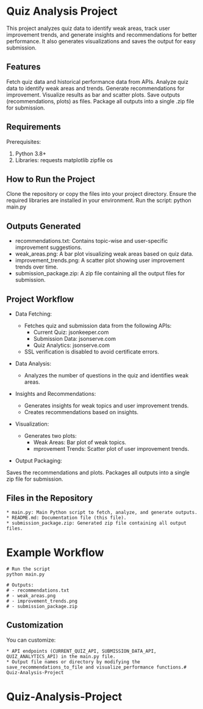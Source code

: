 # Quiz Analysis Project

This project analyzes quiz data to identify weak areas, track user improvement trends, and generate insights and recommendations for better performance. It also generates visualizations and saves the output for easy submission.


## Features
Fetch quiz data and historical performance data from APIs.
Analyze quiz data to identify weak areas and trends.
Generate recommendations for improvement.
Visualize results as bar and scatter plots.
Save outputs (recommendations, plots) as files.
Package all outputs into a single .zip file for submission.


## Requirements
Prerequisites:
1. Python 3.8+
2. Libraries:
            requests
            matplotlib
            zipfile
            os


## How to Run the Project
Clone the repository or copy the files into your project directory.
Ensure the required libraries are installed in your environment.
Run the script:  python main.py


## Outputs Generated
* recommendations.txt: Contains topic-wise and user-specific improvement suggestions.
* weak_areas.png: A bar plot visualizing weak areas based on quiz data.
* improvement_trends.png: A scatter plot showing user improvement trends over time.
* submission_package.zip: A zip file containing all the output files for submission.


## Project Workflow
* Data Fetching:

    * Fetches quiz and submission data from the following APIs:
       * Current Quiz: jsonkeeper.com
       * Submission Data: jsonserve.com
       * Quiz Analytics: jsonserve.com
    * SSL verification is disabled to avoid certificate errors.

* Data Analysis:

    * Analyzes the number of questions in the quiz and     identifies weak areas. 

* Insights and Recommendations:

    * Generates insights for weak topics and user improvement trends.
    * Creates recommendations based on insights.

* Visualization:

    * Generates two plots:
        * Weak Areas: Bar plot of weak topics.
        * mprovement Trends: Scatter plot of user improvement trends.

* Output Packaging:

Saves the recommendations and plots.
Packages all outputs into a single zip file for submission.

## Files in the Repository

    * main.py: Main Python script to fetch, analyze, and generate outputs.
    * README.md: Documentation file (this file).
    * submission_package.zip: Generated zip file containing all output files.


# Example Workflow

    # Run the script
    python main.py

    # Outputs:
    # - recommendations.txt
    # - weak_areas.png
    # - improvement_trends.png
    # - submission_package.zip


## Customization

You can customize:

    * API endpoints (CURRENT_QUIZ_API, SUBMISSION_DATA_API, QUIZ_ANALYTICS_API) in the main.py file.
    * Output file names or directory by modifying the save_recommendations_to_file and visualize_performance functions.# Quiz-Analysis-Project
# Quiz-Analysis-Project
